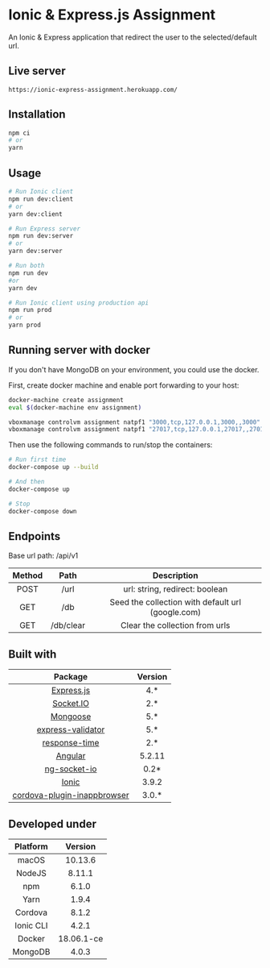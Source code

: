 # Ionic & Express.js Assignment

An Ionic & Express application that redirect the user to the selected/default url.

## Live server

```
https://ionic-express-assignment.herokuapp.com/
```

## Installation

```sh
npm ci
# or
yarn
```

## Usage

```sh
# Run Ionic client
npm run dev:client
# or
yarn dev:client

# Run Express server
npm run dev:server
# or
yarn dev:server

# Run both
npm run dev
#or
yarn dev

# Run Ionic client using production api
npm run prod
# or
yarn prod
```

## Running server with docker

If you don't have MongoDB on your environment, you could use the docker.

First, create docker machine and enable port forwarding to your host:

```bash
docker-machine create assignment
eval $(docker-machine env assignment)

vboxmanage controlvm assignment natpf1 "3000,tcp,127.0.0.1,3000,,3000"
vboxmanage controlvm assignment natpf1 "27017,tcp,127.0.0.1,27017,,27017"
```

Then use the following commands to run/stop the containers:

```bash
# Run first time
docker-compose up --build

# And then
docker-compose up

# Stop
docker-compose down
```

## Endpoints

Base url path: /api/v1

| Method |   Path    |                    Description                    |
| :----: | :-------: | :-----------------------------------------------: |
|  POST  |   /url    |          url: string, redirect: boolean           |
|  GET   |    /db    | Seed the collection with default url (google.com) |
|  GET   | /db/clear |          Clear the collection from urls           |

## Built with

|                                       Package                                        | Version |
| :----------------------------------------------------------------------------------: | :-----: |
|                  [Express.js](https://github.com/expressjs/express)                  |  4.\*   |
|                  [Socket.IO](https://github.com/socketio/socket.io)                  |  2.\*   |
|                  [Mongoose](https://github.com/Automattic/mongoose)                  |  5.\*   |
|     [express-validator](https://github.com/express-validator/express-validator)      |  5.\*   |
|             [response-time](https://github.com/expressjs/response-time)              |  2.\*   |
|                    [Angular](https://github.com/angular/angular)                     | 5.2.11  |
|             [ng-socket-io](https://github.com/bougarfaoui/ng-socket-io)              |  0.2\*  |
|                     [Ionic](https://github.com/ionic-team/ionic)                     |  3.9.2  |
| [cordova-plugin-inappbrowser](https://github.com/apache/cordova-plugin-inappbrowser) | 3.0.\*  |

## Developed under

| Platform  |  Version   |
| :-------: | :--------: |
|   macOS   |  10.13.6   |
|  NodeJS   |   8.11.1   |
|    npm    |   6.1.0    |
|   Yarn    |   1.9.4    |
|  Cordova  |   8.1.2    |
| Ionic CLI |   4.2.1    |
|  Docker   | 18.06.1-ce |
|  MongoDB  |   4.0.3    |
